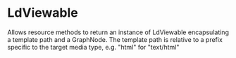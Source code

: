 LdViewable
===========

Allows resource methods to return an instance of LdViewable encapsulating a template path and a GraphNode. The template path is relative to a prefix specific to the target media type, e.g. "html" for "text/html"
